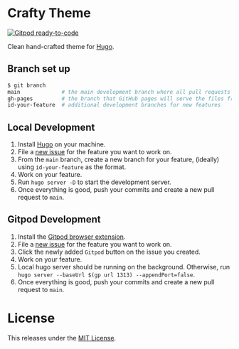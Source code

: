 # Crafty Theme

[![Gitpod ready-to-code](https://img.shields.io/badge/Gitpod-ready--to--code-blue?logo=gitpod)](https://gitpod.io/#https://github.com/wewillcraft/gohugo-theme-crafty)

Clean hand-crafted theme for [Hugo](https://gohugo.io).

## Branch set up

```bash
$ git branch
main             # the main development branch where all pull requests will be merged to
gh-pages         # the branch that GitHub pages will serve the files from
id-your-feature  # additional development branches for new features
```

## Local Development

1. Install [Hugo](https://gohugo.io/getting-started/installing/) on your machine.
2. File a [new issue](https://github.com/napjoseph/napjoseph.github.io/issues) for the feature you want to work on.
3. From the `main` branch, create a new branch for your feature, (ideally) using `id-your-feature` as the format.
4. Work on your feature.
5. Run `hugo server -D` to start the development server.
6. Once everything is good, push your commits and create a new pull request to `main`.

## Gitpod Development

1. Install the [Gitpod browser extension](https://chrome.google.com/webstore/detail/gitpod-dev-environments-i/dodmmooeoklaejobgleioelladacbeki).
2. File a [new issue](https://github.com/wewillcraft/gohugo-theme-crafty/issues) for the feature you want to work on.
3. Click the newly added `Gitpod` button on the issue you created.
4. Work on your feature.
5. Local hugo server should be running on the background. Otherwise, run `hugo server --baseUrl $(gp url 1313) --appendPort=false`.
6. Once everything is good, push your commits and create a new pull request to `main`.

# License

This releases under the [MIT License](./LICENSE.md).
